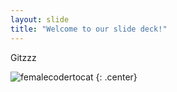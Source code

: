 ```yaml
---
layout: slide
title: "Welcome to our slide deck!"
---
```


Gitzzz

![femalecodertocat](https://octodex.github.com/images/femalecodertocat.png)
{: .center}
